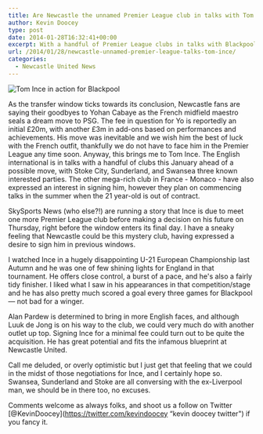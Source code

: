 ```yaml
---
title: Are Newcastle the unnamed Premier League club in talks with Tom Ince?
author: Kevin Doocey
type: post
date: 2014-01-28T16:32:41+00:00
excerpt: With a handful of Premier League clubs in talks with Blackpool starlet Tom Ince, there is one last unknown club due to hold discussions with the Englishman..
url: /2014/01/28/newcastle-unnamed-premier-league-talks-tom-ince/
categories:
  - Newcastle United News
---
```


![Tom Ince in action for Blackpool](https://www.tynetime.com/wp-content/uploads/2014/01/Tom-Ince-Blackpool.jpg "Ince - In talks with a handful of clubs ahead of a potential January transfer")

As the transfer window ticks towards its conclusion, Newcastle fans are saying their goodbyes to Yohan Cabaye as the French midfield maestro seals a dream move to PSG. The fee in question for Yo is reportedly an initial £20m, with another £3m in add-ons based on performances and achievements. His move was inevitable and we wish him the best of luck with the French outfit, thankfully we do not have to face him in the Premier League any time soon. Anyway, this brings me to Tom Ince. The English international is in talks with a handful of clubs this January ahead of a possible move, with Stoke City, Sunderland, and Swansea three known interested parties. The other mega-rich club in France - Monaco - have also expressed an interest in signing him, however they plan on commencing talks in the summer when the 21 year-old is out of contract.

SkySports News (who else?!) are running a story that Ince is due to meet one more Premier League club before making a decision on his future on Thursday, right before the window enters its final day. I have a sneaky feeling that Newcastle could be this mystery club, having expressed a desire to sign him in previous windows.

I watched Ince in a hugely disappointing U-21 European Championship last Autumn and he was one of few shining lights for England in that tournament. He offers close control, a burst of a pace, and he's also a fairly tidy finisher. I liked what I saw in his appearances in that competition/stage and he has also pretty much scored a goal every three games for Blackpool — not bad for a winger.

Alan Pardew is determined to bring in more English faces, and although Luuk de Jong is on his way to the club, we could very much do with another outlet up top. Signing Ince for a minimal fee could turn out to be quite the acquisition. He has great potential and fits the infamous blueprint at Newcastle United.

Call me deluded, or overly optimistic but I just get that feeling that we could in the midst of those negotiations for Ince, and I certainly hope so. Swansea, Sunderland and Stoke are all conversing with the ex-Liverpool man, we should be in there too, no excuses.

Comments welcome as always folks, and shoot us a follow on Twitter [@KevinDoocey](https://twitter.com/kevindoocey “kevin doocey twitter") if you fancy it.
